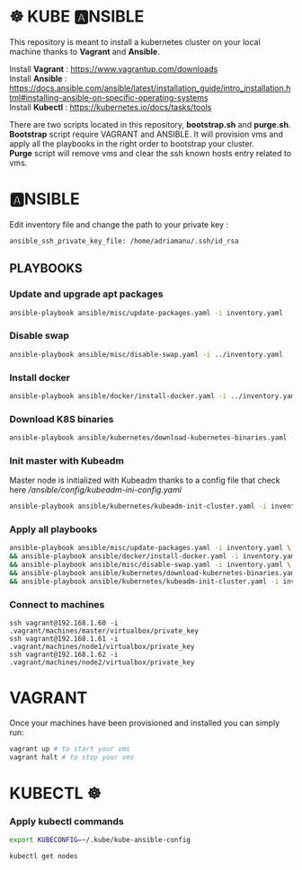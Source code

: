# ☸️ KUBE 🅰️NSIBLE

This repository is meant to install a kubernetes cluster on your local machine thanks to **Vagrant** and **Ansible**.<br>

Install **Vagrant** : https://www.vagrantup.com/downloads<br>
Install **Ansible** : https://docs.ansible.com/ansible/latest/installation_guide/intro_installation.html#installing-ansible-on-specific-operating-systems <br>
Install **Kubectl** : https://kubernetes.io/docs/tasks/tools <br>

There are two scripts located in this repository, **bootstrap.sh** and **purge.sh**.<br>
**Bootstrap** script require VAGRANT and ANSIBLE. It will provision vms and apply all the playbooks in the right order to bootstrap your cluster.<br>
**Purge** script will remove vms and clear the ssh known hosts entry related to vms.<br>

# 🅰️NSIBLE


Edit inventory file and change the path to your private key :
```
ansible_ssh_private_key_file: /home/adriamanu/.ssh/id_rsa
```
## PLAYBOOKS

### Update and upgrade apt packages
```bash
ansible-playbook ansible/misc/update-packages.yaml -i inventory.yaml
```

### Disable swap
```bash
ansible-playbook ansible/misc/disable-swap.yaml -i ../inventory.yaml
```

### Install docker
```bash
ansible-playbook ansible/docker/install-docker.yaml -i ../inventory.yaml
```

### Download K8S binaries
```bash
ansible-playbook ansible/kubernetes/download-kubernetes-binaries.yaml -i ../inventory.yaml
```

### Init master with Kubeadm
Master node is initialized with Kubeadm thanks to a config file that check here */ansible/config/kubeadm-ini-config.yaml*
```bash
ansible-playbook ansible/kubernetes/kubeadm-init-cluster.yaml -i inventory.yaml 
```

### Apply all playbooks
```bash
ansible-playbook ansible/misc/update-packages.yaml -i inventory.yaml \
&& ansible-playbook ansible/docker/install-docker.yaml -i inventory.yaml \
&& ansible-playbook ansible/misc/disable-swap.yaml -i inventory.yaml \
&& ansible-playbook ansible/kubernetes/download-kubernetes-binaries.yaml -i inventory.yaml \
&& ansible-playbook ansible/kubernetes/kubeadm-init-cluster.yaml -i inventory.yaml
```

### Connect to machines
```
ssh vagrant@192.168.1.60 -i .vagrant/machines/master/virtualbox/private_key
ssh vagrant@192.168.1.61 -i .vagrant/machines/node1/virtualbox/private_key
ssh vagrant@192.168.1.62 -i .vagrant/machines/node2/virtualbox/private_key
```

# VAGRANT
Once your machines have been provisioned and installed you can simply run:
```bash
vagrant up # to start your vms
vagrant halt # to stop your vms
```

# KUBECTL ☸️
### Apply kubectl commands
```bash
export KUBECONFIG=~/.kube/kube-ansible-config
```
```bash
kubectl get nodes
```
